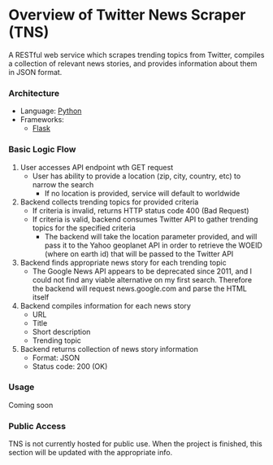# Overview of Twitter News Scraper (TNS)
A RESTful web service which scrapes trending topics from Twitter, compiles a collection of relevant news stories, and provides information about them in JSON format.

### Architecture
- Language: [Python](https://www.python.org/)
- Frameworks:
    - [Flask](http://flask.pocoo.org/)

### Basic Logic Flow
1. User accesses API endpoint wth GET request
    - User has ability to provide a location (zip, city, country, etc) to narrow the search
        - If no location is provided, service will default to worldwide
2. Backend collects trending topics for provided criteria
    - If criteria is invalid, returns HTTP status code 400 (Bad Request)
    - If criteria is valid, backend consumes Twitter API to gather trending topics for the specified criteria
        - The backend will take the location parameter provided, and will pass it to the Yahoo geoplanet API in order to retrieve the WOEID (where on earth id) that will be passed to the Twitter API 
3. Backend finds appropriate news story for each trending topic
    - The Google News API appears to be deprecated since 2011, and I could not find any viable alternative on my first search. Therefore the backend will request news.google.com and parse the HTML itself
4. Backend compiles information for each news story
    - URL
    - Title
    - Short description
    - Trending topic
5. Backend returns collection of news story information
    - Format: JSON
    - Status code: 200 (OK)

### Usage
Coming soon

### Public Access
TNS is not currently hosted for public use. When the project is finished, this section will be updated with the appropriate info.
